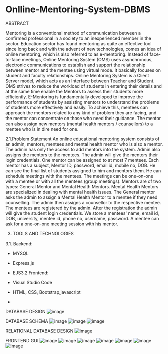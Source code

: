 # Onlline-Mentoring-System-DBMS
ABSTRACT

Mentoring is a conventional method of communication between a confirmed professional in a society to an
inexperienced member in the sector. Education sector has found mentoring as quite an effective tool since long
back and with the advent of new technologies, comes an idea of online mentoring, which is also referred to as
e-mentoring. Instead of face-to-face meetings, Online Mentoring System (OMS) uses asynchronous, electronic
communications to establish and support the relationship between mentor and the mentee using virtual mode. It
basically focuses on student and faculty relationships. Online Mentoring System is a Client Server model, which
acts as an Interface between Teacher and Student. OMS strives to reduce the workload of students in entering their
details and at the same time enable the Mentors to assess their students more efficiently. E-Mentoring is
fundamentally developed to improve the performance of students by assisting mentors to understand the problems
of students more effectively and easily. To achieve this, mentees can approach the mentors related to any kind of
problem they are facing, and the mentor can concentrate on those who need their guidance. The mentor can also
assign new mentors (mental health mentors / counsellors) to a mentee who is in dire need for one.

2.1.Problem Statement
An online educational mentoring system consists of an admin, mentors, mentees and mental
health mentor who is also a mentor. The admin has only the access to add mentors into the
system. Admin also assigns the mentors to the mentees. The admin will give the mentors their
login credentials. One mentor can be assigned to at most 7 mentees.
Each mentor has a subject, Mentor ID, password, email id, mobile no, DOB. He can see the final list of
students assigned to him and mentors them. He can schedule meetings with the mentees. The meetings can
be one-on-one with a mentee or with all the mentees (group meetings). Mentors are of two types: General
Mentor and Mental Health Mentors. Mental Health Mentors are specialized in dealing with mental health
issues. The General mentor asks the admin to assign a Mental Health Mentor to a mentee if they need
counselling. The admin then assigns a counsellor to the respective mentee.
The mentees are registered by the admin. After the registration the admin will give the student login
credentials. We store a mentees' name, email id, DOB, university, mentee id, phone no, username,
password. A mentee can ask for a one-on-one meeting session with his mentor.

3. TOOLS AND TECHNOLOGIES

3.1. Backend:
- MYSQL
- Express.js
- EJS3.2.Frontend:

- Visual Studio Code
- HTML, CSS, Bootstrap,javascript

- 
DATABASE DESIGN
![image](https://github.com/GauriNaik826/Onlline-Mentoring-System-DBMS-/assets/80575591/6aa6d2be-8a44-47b6-93fc-d111fb24d5da)

DATABASE SCHEMA
![image](https://github.com/GauriNaik826/Onlline-Mentoring-System-DBMS-/assets/80575591/9c1b652b-d386-4391-8c22-83f0d9198197)
![image](https://github.com/GauriNaik826/Onlline-Mentoring-System-DBMS-/assets/80575591/e054c974-773b-4dc3-8c98-dbc243fc3c42)
![image](https://github.com/GauriNaik826/Onlline-Mentoring-System-DBMS-/assets/80575591/ba3a0b28-d577-4a41-a3a4-dd039b27126d)

RELATIONAL DATABASE DESIGN
![image](https://github.com/GauriNaik826/Onlline-Mentoring-System-DBMS-/assets/80575591/d8ad021d-41ee-4ad4-8c09-2e618d77cd79)

FRONTEND GUI
![image](https://github.com/GauriNaik826/Onlline-Mentoring-System-DBMS-/assets/80575591/7f817c34-9ad7-40d9-870f-606955d48d1c)
![image](https://github.com/GauriNaik826/Onlline-Mentoring-System-DBMS-/assets/80575591/dc1f17b1-bb69-4e86-a3e6-a2179566582f)
![image](https://github.com/GauriNaik826/Onlline-Mentoring-System-DBMS-/assets/80575591/c18d1e3a-e731-4f80-9e77-28b353cde4cb)
![image](https://github.com/GauriNaik826/Onlline-Mentoring-System-DBMS-/assets/80575591/1634d9b9-fad5-4632-8eb8-430b8c0a10b8)
![image](https://github.com/GauriNaik826/Onlline-Mentoring-System-DBMS-/assets/80575591/56af4200-ceea-4f0a-a119-d963d550e5dc)
![image](https://github.com/GauriNaik826/Onlline-Mentoring-System-DBMS-/assets/80575591/3628befe-fec3-409f-a0fd-f5c4f2336ac6)
![image](https://github.com/GauriNaik826/Onlline-Mentoring-System-DBMS-/assets/80575591/93c8c349-cec2-4ba9-8ecf-49d0d33d52d7)




